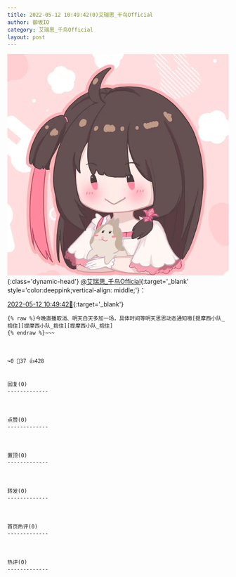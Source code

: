 ```yaml
---
title: 2022-05-12 10:49:42(0)艾瑞思_千鸟Official
author: 御坂IO
category: 艾瑞思_千鸟Official
layout: post
---
```


![img](/images/7e08840c56f251de28bdf766b647bd5fe9a5d50a.jpg){:class='dynamic-head'}
[@艾瑞思_千鸟Official](https://space.bilibili.com/1090010845/dynamic){:target='_blank' style='color:deeppink;vertical-align: middle;'}：

[2022-05-12 10:49:42🔗](https://t.bilibili.com/659214696132378626){:target='_blank'}

~~~
{% raw %}今晚直播取消、明天白天多加一场，具体时间等明天思思动态通知嗷[提摩西小队_抱住][提摩西小队_抱住][提摩西小队_抱住]
{% endraw %}~~~



↪️0 💬37 👍428


回复(0)
-------------



点赞(0)
-------------



置顶(0)
-------------



转发(0)
-------------



首页热评(0)
-------------



热评(0)
-------------



